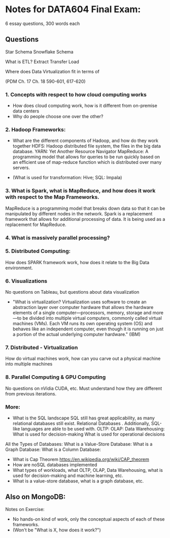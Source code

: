 # Notes for DATA604 Final Exam:
6 essay questions, 300 words each

## Questions
Star Schema
Snowflake Schema

What is ETL?
Extract
Transfer
Load 

Where does Data Virtualization fit in terms of 

(PDM Ch. 17 Ch. 18 590-601, 617-620) 
### 1. Concepts with respect to how cloud computing works
- How does cloud computing work, how is it different from on-premise data centers  
- Why do people choose one over the other?

### 2. Hadoop Frameworks:
- What are the different components of Hadoop, and how do they work together
HDFS: Hadoop distributed file system, the files in the big data database. 
YARN: Yet Another Resource Navigator 
MapReduce: A programming model that allows for queries to be run quickly based on an efficient use of map-reduce function
which is distributed over many servers. 

- (What is used for transformation: Hive; SQL: Impala)

### 3. What is Spark, what is MapReduce, and how does it work with respect to the Map Frameworks.
MapReduce is a programming model that breaks down data so that it can be manipulated by different nodes in the network.
Spark is a replacement framework that allows for additional processing of data. It is being used as a replacement for MapReduce. 

### 4. What is massively parallel processing? 

### 5. Distributed Computing:
How does SPARK framework work, how does it relate to the Big Data environment. 

### 6. Visualizations
No questions on Tableau, but questions about data visualization
- "What is virtualization?
Virtualization uses software to create an abstraction layer over computer hardware that allows the hardware elements of a single computer—processors, memory, storage and more—to be divided into multiple virtual computers, commonly called virtual machines (VMs). Each VM runs its own operating system (OS) and behaves like an independent computer, even though it is running on just a portion of the actual underlying computer hardware." (IBM)

### 7. Distributed - Virtualization
How do virtual machines work, how can you carve out a physical machine into multiple machines

### 8. Parallel Computing & GPU Computing
No questions on nVidia CUDA, etc. Must understand how they are different from previous iterations.

### More:
- What is the SQL landscape
SQL still has great applicability, as many relational databases still exist. Relational Databases . Additionally, SQL-like languages are able to be used with. 
OLTP: 
OLAP: 
Data Warehousing: 
What is used for decision-making
What is used for operational decisions

All the Types of Databases:
What is a Value-Store Database:
What is a Graph Database:
What is a Column Database: 

- What is Cap Theorem https://en.wikipedia.org/wiki/CAP_theorem
- How are noSQL databases implemented
- What types of workloads, what OLTP, OLAP, Data Warehousing, what is used for decision-making and machine learning, etc.
- What is a value-store database, what is a graph database, etc.

## Also on MongoDB:
Notes on Exercise:
- No hands-on kind of work, only the conceptual aspects of each of these frameworks. 
- (Won't be "What is X, how does it work?")
